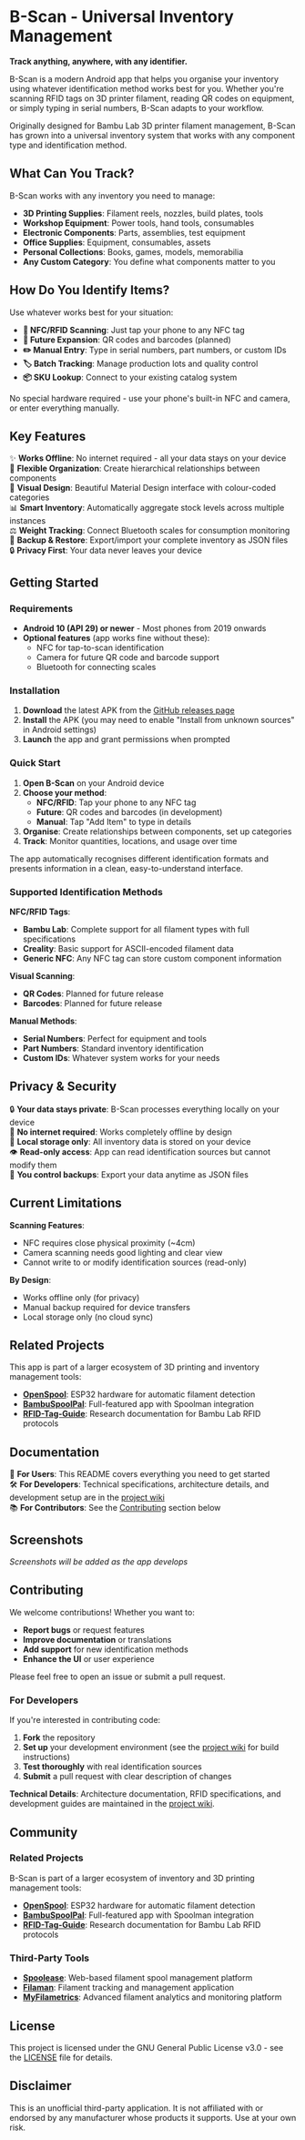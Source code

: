 # B-Scan - Universal Inventory Management

**Track anything, anywhere, with any identifier.**

B-Scan is a modern Android app that helps you organise your inventory using whatever identification method works best for you. Whether you're scanning RFID tags on 3D printer filament, reading QR codes on equipment, or simply typing in serial numbers, B-Scan adapts to your workflow.

Originally designed for Bambu Lab 3D printer filament management, B-Scan has grown into a universal inventory system that works with any component type and identification method.

## What Can You Track?

B-Scan works with any inventory you need to manage:

- **3D Printing Supplies**: Filament reels, nozzles, build plates, tools
- **Workshop Equipment**: Power tools, hand tools, consumables
- **Electronic Components**: Parts, assemblies, test equipment
- **Office Supplies**: Equipment, consumables, assets
- **Personal Collections**: Books, games, models, memorabilia
- **Any Custom Category**: You define what components matter to you

## How Do You Identify Items?

Use whatever works best for your situation:

- **📱 NFC/RFID Scanning**: Just tap your phone to any NFC tag
- **🔄 Future Expansion**: QR codes and barcodes (planned)
- **✏️ Manual Entry**: Type in serial numbers, part numbers, or custom IDs
- **🏷️ Batch Tracking**: Manage production lots and quality control
- **📦 SKU Lookup**: Connect to your existing catalog system

No special hardware required - use your phone's built-in NFC and camera, or enter everything manually.

## Key Features

✨ **Works Offline**: No internet required - all your data stays on your device  
🔄 **Flexible Organization**: Create hierarchical relationships between components  
🎨 **Visual Design**: Beautiful Material Design interface with colour-coded categories  
📊 **Smart Inventory**: Automatically aggregate stock levels across multiple instances  
⚖️ **Weight Tracking**: Connect Bluetooth scales for consumption monitoring  
💾 **Backup & Restore**: Export/import your complete inventory as JSON files  
🔒 **Privacy First**: Your data never leaves your device

## Getting Started

### Requirements

- **Android 10 (API 29) or newer** - Most phones from 2019 onwards
- **Optional features** (app works fine without these):
  - NFC for tap-to-scan identification
  - Camera for future QR code and barcode support
  - Bluetooth for connecting scales

### Installation

1. **Download** the latest APK from the [GitHub releases page](https://github.com/JoeMearman/b-scan/releases)
2. **Install** the APK (you may need to enable "Install from unknown sources" in Android settings)
3. **Launch** the app and grant permissions when prompted

### Quick Start

1. **Open B-Scan** on your Android device
2. **Choose your method**:
   - **NFC/RFID**: Tap your phone to any NFC tag
   - **Future**: QR codes and barcodes (in development)  
   - **Manual**: Tap "Add Item" to type in details
3. **Organise**: Create relationships between components, set up categories
4. **Track**: Monitor quantities, locations, and usage over time

The app automatically recognises different identification formats and presents information in a clean, easy-to-understand interface.

### Supported Identification Methods

**NFC/RFID Tags**:
- **Bambu Lab**: Complete support for all filament types with full specifications
- **Creality**: Basic support for ASCII-encoded filament data
- **Generic NFC**: Any NFC tag can store custom component information

**Visual Scanning**:
- **QR Codes**: Planned for future release
- **Barcodes**: Planned for future release

**Manual Methods**:
- **Serial Numbers**: Perfect for equipment and tools
- **Part Numbers**: Standard inventory identification
- **Custom IDs**: Whatever system works for your needs

## Privacy & Security

🔒 **Your data stays private**: B-Scan processes everything locally on your device  
🚫 **No internet required**: Works completely offline by design  
📱 **Local storage only**: All inventory data is stored on your device  
👁️ **Read-only access**: App can read identification sources but cannot modify them  
💾 **You control backups**: Export your data anytime as JSON files

## Current Limitations

**Scanning Features**:
- NFC requires close physical proximity (~4cm)
- Camera scanning needs good lighting and clear view
- Cannot write to or modify identification sources (read-only)

**By Design**:
- Works offline only (for privacy)
- Manual backup required for device transfers
- Local storage only (no cloud sync)

## Related Projects

This app is part of a larger ecosystem of 3D printing and inventory management tools:

- **[OpenSpool](../OpenSpool/)**: ESP32 hardware for automatic filament detection
- **[BambuSpoolPal](../MrBambuSpoolPal-BambuSpoolPal_AndroidApp/)**: Full-featured app with Spoolman integration
- **[RFID-Tag-Guide](../RFID-Tag-Guide/)**: Research documentation for Bambu Lab RFID protocols

## Documentation

📖 **For Users**: This README covers everything you need to get started  
🛠️ **For Developers**: Technical specifications, architecture details, and development setup are in the [project wiki](../../wiki)  
📚 **For Contributors**: See the [Contributing](#contributing) section below

## Screenshots

*Screenshots will be added as the app develops*

## Contributing

We welcome contributions! Whether you want to:

- **Report bugs** or request features
- **Improve documentation** or translations
- **Add support** for new identification methods
- **Enhance the UI** or user experience

Please feel free to open an issue or submit a pull request.

### For Developers

If you're interested in contributing code:

1. **Fork** the repository
2. **Set up** your development environment (see the [project wiki](../../wiki) for build instructions)
3. **Test thoroughly** with real identification sources
4. **Submit** a pull request with clear description of changes

**Technical Details**: Architecture documentation, RFID specifications, and development guides are maintained in the [project wiki](../../wiki).

## Community

### Related Projects

B-Scan is part of a larger ecosystem of inventory and 3D printing management tools:

- **[OpenSpool](../OpenSpool/)**: ESP32 hardware for automatic filament detection
- **[BambuSpoolPal](../MrBambuSpoolPal-BambuSpoolPal_AndroidApp/)**: Full-featured app with Spoolman integration
- **[RFID-Tag-Guide](../RFID-Tag-Guide/)**: Research documentation for Bambu Lab RFID protocols

### Third-Party Tools

- **[Spoolease](https://www.spoolease.io/)**: Web-based filament spool management platform
- **[Filaman](https://www.filaman.app/)**: Filament tracking and management application  
- **[MyFilametrics](https://www.myfilametrics.com/)**: Advanced filament analytics and monitoring platform

## License

This project is licensed under the GNU General Public License v3.0 - see the [LICENSE](LICENSE) file for details.

## Disclaimer

This is an unofficial third-party application. It is not affiliated with or endorsed by any manufacturer whose products it supports. Use at your own risk.